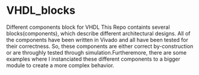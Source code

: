 # VHDL_blocks
Different components block for VHDL
This Repo containts several blocks(components), which describe different architectural designs. All of the components have been written in Vivado and all have
been tested for their correctness. So, these components are either correct by-construction or are throughly tested through simulation.Furtheremore, there are some 
examples where I instanciated these different components to a bigger module to create a more complex behavior.

